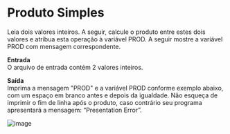 <h1>Produto Simples</h1>

Leia dois valores inteiros. A seguir, calcule o produto entre estes dois valores e atribua esta operação à variável PROD. A seguir mostre a variável PROD com mensagem correspondente.   

<b>Entrada</b><br>
O arquivo de entrada contém 2 valores inteiros.

<b>Saída</b><br>
Imprima a mensagem "PROD" e a variável PROD conforme exemplo abaixo, com um espaço em branco antes e depois da igualdade. Não esqueça de imprimir o fim de linha após o produto, caso contrário seu programa apresentará a mensagem: “Presentation Error”.

![image](https://github.com/user-attachments/assets/90b24890-7d78-4025-9b85-590a7d24df15)

